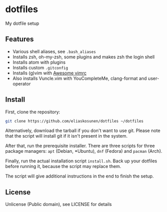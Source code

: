 # dotfiles
My dotfile setup

## Features

* Various shell aliases, see `.bash_aliases`
* Installs zsh, oh-my-zsh, some plugins and makes zsh the login shell
* Installs atom with plugins
* Installs custom `.gitconfig`
* Installs (g)vim with [Awesome vimrc](https://github.com/amix/vimrc)
* Also installs Vuncle.vim with YouCompleteMe, clang-format and user-operator

## Install
First, clone the repository:

```sh
git clone https://github.com/eliaskosunen/dotfiles ~/dotfiles
```

Alternatively, download the tarball if you don't want to use git.
Please note that the script will install git if it isn't present in the system.

After that, run the prerequisite installer. There are three scripts for three package managers: `apt` (Debian, \*Ubuntu), `dnf` (Fedora) and `pacman` (Arch).

Finally, run the actual installation script `install.sh`. Back up your dotfiles before running it, because the script may replace them.

The script will give additional instructions in the end to finish the setup.

## License

Unlicense (Public domain), see LICENSE for details
